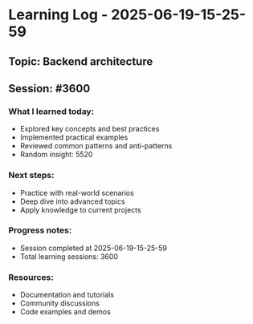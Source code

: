 # Learning Log - 2025-06-19-15-25-59

## Topic: Backend architecture
## Session: #3600

### What I learned today:
- Explored key concepts and best practices
- Implemented practical examples  
- Reviewed common patterns and anti-patterns
- Random insight: 5520

### Next steps:
- Practice with real-world scenarios
- Deep dive into advanced topics
- Apply knowledge to current projects

### Progress notes:
- Session completed at 2025-06-19-15-25-59
- Total learning sessions: 3600

### Resources:
- Documentation and tutorials
- Community discussions
- Code examples and demos
